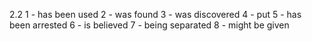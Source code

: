 2.2
    1 - has been used
    2 - was found
    3 - was discovered
    4 - put
    5 - has been arrested
    6 - is believed
    7 - being separated
    8 - might be given